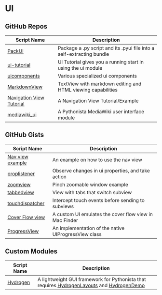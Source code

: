 # UI

GitHub Repos
------------

| Script Name        | Description   | 
| -------------      | ------------- |
| [PackUI]           | Package a .py script and its .pyui file into a self-extracting bundle |
| [ui-tutorial][]    | UI Tutorial gives you a running start in using the ui module |
| [uicomponents][]   | Various specialized ui components |
| [MarkdownView]     | TextView with markdown editing and HTML viewing capabilities |
| [Navigation View Tutorial] | A Navigation View Tutorial/Example |
| [mediawiki_ui] | A Pythonista MediaWiki user interface module |

GitHub Gists
------------
| Script Name        | Description   | 
| -------------      | ------------- | 
| [Nav view example][]     | An example on how to use the nav view |
| [proplistener][]     | Observe changes in ui properties, and take action|
| [zoomview][]     | Pinch zoomable window example  |
| [tabbedview][]     | View with tabs that switch subview |
| [touchdispatcher][]     | Intercept touch events before sending to subviews|
| [Cover Flow view][]     | A custom UI emulates the cover flow view in Mac Finder |
| [ProgressView][] | An implementation of the native UIProgressView class |

Custom Modules
------------

| Script Name        | Description   | 
| -------------      | ------------- | 
| [Hydrogen][]      | A lightweight GUI framework for Pythonista that requires [HydrogenLayouts][] and [HydrogenDemo][]|

[PackUI]: https://github.com/dgelessus/pythonista-scripts/blob/master/PackUI.py
[ui-tutorial]: https://github.com/humberry/ui-tutorial
[Nav view example]: https://gist.github.com/tjferry14/9ea8bfc0c8d089cdb530
[Hydrogen]: https://gist.github.com/BashedCrab/5924965
[HydrogenLayouts]: https://gist.github.com/BashedCrab/6103019
[HydrogenDemo]: https://gist.github.com/BashedCrab/5953776
[uicomponents]: https://github.com/jsbain/uicomponents
[zoomview]: https://gist.github.com/jsbain/6e4e406b07f52a68d961
[touchdispatcher]: https://gist.github.com/jsbain/1cf350e92bb5f59706ca
[tabbedview]: https://gist.github.com/jsbain/fcadaffff4be09c4ec78
[proplistener]: https://gist.github.com/jsbain/87cf25db0d3f1b16c512
[Cover Flow view]: https://gist.github.com/The-Penultimate-Defenestrator/1eb8702f85521004477b
[MarkdownView]: https://github.com/mikaelho/pythonista-markdownview
[ProgressView]: https://gist.github.com/blmacbeth/60bacd65c89e5290f452
[Navigation View Tutorial]: https://github.com/TutorialDoctor/Pythonista-Projects/tree/master/Projects/UI/Navigation%20View%20Tutorial
[mediawiki_ui]: https://github.com/disorientedperson/mediawiki_ui
